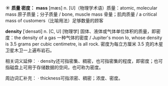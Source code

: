 ☀ <span class="category">**质量 密度：**</span>
<span class="vocabulary">**mass**</span> [mæs] 
<span class="definition">n. [U]（物理学术语）质量：</span>atomic, molecular mass 原子质量；分子质量 / bone, muscle mass 骨量；肌肉质量 / a critical mass of customers（比喻用法）足够数量的顾客
           
<span class="vocabulary">**density**</span> [ˈdensəti]
<span class="definition">n. [C, U] [物理学] 固体、液体或气体单位体积的质量，即密度：</span>the density of a gas 一种气体的密度 / Jupiter's moon Io, whose density is 3.5 grams per cubic centimetre, is all rock. 密度为每立方厘米 3.5 克的木星卫星木卫一上遍布岩石。

相关词义延伸：
· density还可指密集、稠密，也可指密集的程度，即密度；也可指磁盘上可用于存储数据的空间，也可称为密度。

周边词汇补充：
· thickness可指浓密、稠密；浓度、密度。

